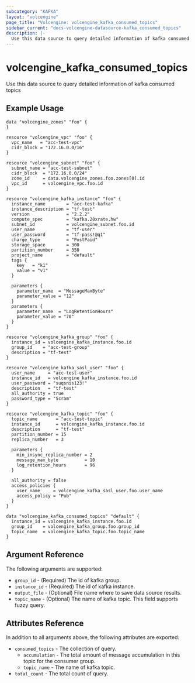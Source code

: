 ```yaml
---
subcategory: "KAFKA"
layout: "volcengine"
page_title: "Volcengine: volcengine_kafka_consumed_topics"
sidebar_current: "docs-volcengine-datasource-kafka_consumed_topics"
description: |-
  Use this data source to query detailed information of kafka consumed topics
---
```

# volcengine_kafka_consumed_topics
Use this data source to query detailed information of kafka consumed topics
## Example Usage
```hcl
data "volcengine_zones" "foo" {
}

resource "volcengine_vpc" "foo" {
  vpc_name   = "acc-test-vpc"
  cidr_block = "172.16.0.0/16"
}

resource "volcengine_subnet" "foo" {
  subnet_name = "acc-test-subnet"
  cidr_block  = "172.16.0.0/24"
  zone_id     = data.volcengine_zones.foo.zones[0].id
  vpc_id      = volcengine_vpc.foo.id
}

resource "volcengine_kafka_instance" "foo" {
  instance_name        = "acc-test-kafka"
  instance_description = "tf-test"
  version              = "2.2.2"
  compute_spec         = "kafka.20xrate.hw"
  subnet_id            = volcengine_subnet.foo.id
  user_name            = "tf-user"
  user_password        = "tf-pass!@q1"
  charge_type          = "PostPaid"
  storage_space        = 300
  partition_number     = 350
  project_name         = "default"
  tags {
    key   = "k1"
    value = "v1"
  }

  parameters {
    parameter_name  = "MessageMaxByte"
    parameter_value = "12"
  }
  parameters {
    parameter_name  = "LogRetentionHours"
    parameter_value = "70"
  }
}

resource "volcengine_kafka_group" "foo" {
  instance_id = volcengine_kafka_instance.foo.id
  group_id    = "acc-test-group"
  description = "tf-test"
}

resource "volcengine_kafka_sasl_user" "foo" {
  user_name     = "acc-test-user"
  instance_id   = volcengine_kafka_instance.foo.id
  user_password = "suqsnis123!"
  description   = "tf-test"
  all_authority = true
  password_type = "Scram"
}

resource "volcengine_kafka_topic" "foo" {
  topic_name       = "acc-test-topic"
  instance_id      = volcengine_kafka_instance.foo.id
  description      = "tf-test"
  partition_number = 15
  replica_number   = 3

  parameters {
    min_insync_replica_number = 2
    message_max_byte          = 10
    log_retention_hours       = 96
  }

  all_authority = false
  access_policies {
    user_name     = volcengine_kafka_sasl_user.foo.user_name
    access_policy = "Pub"
  }
}

data "volcengine_kafka_consumed_topics" "default" {
  instance_id = volcengine_kafka_instance.foo.id
  group_id    = volcengine_kafka_group.foo.group_id
  topic_name  = volcengine_kafka_topic.foo.topic_name
}
```
## Argument Reference
The following arguments are supported:
* `group_id` - (Required) The id of kafka group.
* `instance_id` - (Required) The id of kafka instance.
* `output_file` - (Optional) File name where to save data source results.
* `topic_name` - (Optional) The name of kafka topic. This field supports fuzzy query.

## Attributes Reference
In addition to all arguments above, the following attributes are exported:
* `consumed_topics` - The collection of query.
    * `accumulation` - The total amount of message accumulation in this topic for the consumer group.
    * `topic_name` - The name of kafka topic.
* `total_count` - The total count of query.


